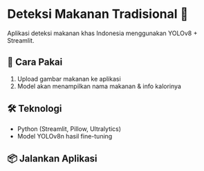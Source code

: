 # Deteksi Makanan Tradisional 🍱

Aplikasi deteksi makanan khas Indonesia menggunakan YOLOv8 + Streamlit.

## 🔧 Cara Pakai
1. Upload gambar makanan ke aplikasi
2. Model akan menampilkan nama makanan & info kalorinya

## 🛠️ Teknologi
- Python (Streamlit, Pillow, Ultralytics)
- Model YOLOv8n hasil fine-tuning

## 📦 Jalankan Aplikasi